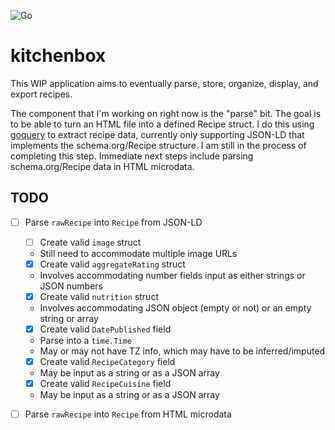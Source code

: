 ![Go](https://github.com/stephenfeagin/goRecipes/workflows/Go/badge.svg)

# kitchenbox

This WIP application aims to eventually parse, store, organize, display, and export recipes.

The component that I'm working on right now is the "parse" bit. The goal is to be able to
turn an HTML file into a defined Recipe struct. I do this using 
[goquery](https://github.com/PuerKitoBio/goquery) to extract recipe data, currently only
supporting JSON-LD that implements the schema.org/Recipe structure. I am still in the
process of completing this step. Immediate next steps include parsing schema.org/Recipe
data in HTML microdata.

## TODO

- [ ] Parse `rawRecipe` into `Recipe` from JSON-LD  
    - [ ] Create valid `image` struct
	- Still need to accommodate multiple image URLs
    - [x] Create valid `aggregateRating` struct
	- Involves accommodating number fields input as either strings or JSON numbers
    - [x] Create valid `nutrition` struct
	- Involves accommodating JSON object (empty or not) or an empty string or array
    - [x] Create valid `DatePublished` field
	- Parse into a `time.Time`
	- May or may not have TZ info, which may have to be inferred/imputed
    - [x] Create valid `RecipeCategory` field
	- May be input as a string or as a JSON array
    - [x] Create valid `RecipeCuisine` field
	- May be input as a string or as a JSON array
- [ ] Parse `rawRecipe` into `Recipe` from HTML microdata

